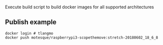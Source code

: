 Execute build script to build docker images for all supported architectures

Publish example
---------------
```
docker login # tlangmo
docker push motesque/raspberrypi3-scopethemove:stretch-20180602_18_6_8
```


